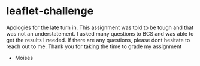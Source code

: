# leaflet-challenge

Apologies for the late turn in. This assignment was told to be tough and that was not an understatement. I asked many questions to BCS and was able to get the results I needed. If there are any questions, please dont hesitate to reach out to me. Thank you for taking the time to grade my assignment

- Moises
